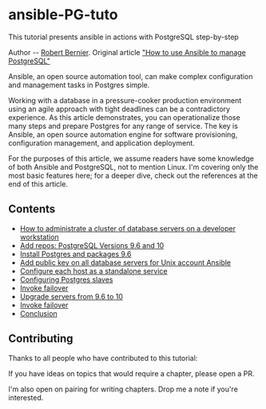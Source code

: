 # ansible-PG-tuto
This tutorial presents ansible in actions with PostgreSQL step-by-step

Author -- [Robert Bernier](https://opensource.com/users/rbernier). Original article ["How to use Ansible to manage PostgreSQL"](https://opensource.com/article/17/6/ansible-postgresql-operations) 

Ansible, an open source automation tool, can make complex configuration and management tasks in Postgres simple.

Working with a database in a pressure-cooker production environment using an agile approach with tight deadlines can be a contradictory experience. As this article demonstrates, you can operationalize those many steps and prepare Postgres for any range of service. The key is Ansible, an open source automation engine for software provisioning, configuration management, and application deployment.

For the purposes of this article, we assume readers have some knowledge of both Ansible and PostgreSQL, not to mention Linux. I'm covering only the most basic features here; for a deeper dive, check out the references at the end of this article.


## Contents

- [How to administrate a cluster of database servers on a developer workstation](https://github.com/4orbit/ansible-PG-tuto/tree/master/step-00)
- [Add repos: PostgreSQL Versions 9.6 and 10](https://github.com/4orbit/ansible-PG-tuto/tree/master/step-01)
- [Install Postgres and packages 9.6](https://github.com/4orbit/ansible-PG-tuto/tree/master/step-02)
- [Add public key on all database servers for Unix account Ansible](https://github.com/4orbit/ansible-PG-tuto/tree/master/step-03)
- [Configure each host as a standalone service](https://github.com/4orbit/ansible-PG-tuto/tree/master/step-04)
- [Configuring Postgres slaves](https://github.com/4orbit/ansible-PG-tuto/tree/master/step-05)
- [Invoke failover](https://github.com/4orbit/ansible-PG-tuto/tree/master/step-06)
- [Upgrade servers from 9.6 to 10](https://github.com/4orbit/ansible-PG-tuto/tree/master/step-07)
- [Invoke failover](https://github.com/4orbit/ansible-PG-tuto/tree/master/step-08)
- [Conclusion](https://github.com/4orbit/ansible-PG-tuto/tree/master/step-99)


## Contributing

Thanks to all people who have contributed to this tutorial:

If you have ideas on topics that would require a chapter, please open a
PR.

I'm also open on pairing for writing chapters. Drop me a note if you're
interested.

